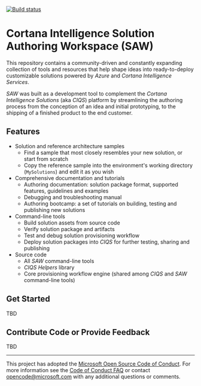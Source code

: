 [![Build status](https://ci.appveyor.com/api/projects/status/ry5nt0ybd59icex1/branch/local?svg=true)](https://ci.appveyor.com/project/wdecay/azure-cortanaintelligence-solutionauthoringworkspa/branch/local)

# Cortana Intelligence Solution Authoring Workspace (SAW)

This repository contains a community-driven and constantly expanding collection of tools and resources that help shape ideas into ready-to-deploy customizable solutions powered by *Azure* and *Cortana Intelligence Services*.

*SAW* was built as a development tool to complement the *Cortana Intelligence Solutions* (aka *CIQS*) platform by streamlining the authoring process from the conception of an idea and initial prototyping, to the shipping of a finished product to the end customer.

## Features

* Solution and reference architecture samples
  * Find a sample that most closely resembles your new solution, or start from scratch
  * Copy the reference sample into the environment's working directory (```MySolutions```) and edit it as you wish
* Comprehensive documentation and tutorials
  * Authoring documentation: solution package format, supported features, guidelines and examples
  * Debugging and troubleshooting manual
  * Authoring bootcamp: a set of tutorials on building, testing and publishing new solutions
* Command-line tools
  * Build solution assets from source code
  * Verify solution package and artifacts
  * Test and debug solution provisioning workflow
  * Deploy solution packages into *CIQS* for further testing, sharing and publishing
* Source code
  * All *SAW* command-line tools
  * *CIQS Helpers* library
  * Core provisioning workflow engine (shared among *CIQS* and *SAW* command-line tools)

## Get Started

TBD

## Contribute Code or Provide Feedback

TBD

* * *
This project has adopted the [Microsoft Open Source Code of Conduct](https://opensource.microsoft.com/codeofconduct/). For more information see the [Code of Conduct FAQ](https://opensource.microsoft.com/codeofconduct/faq/) or contact [opencode@microsoft.com](mailto:opencode@microsoft.com) with any additional questions or comments.